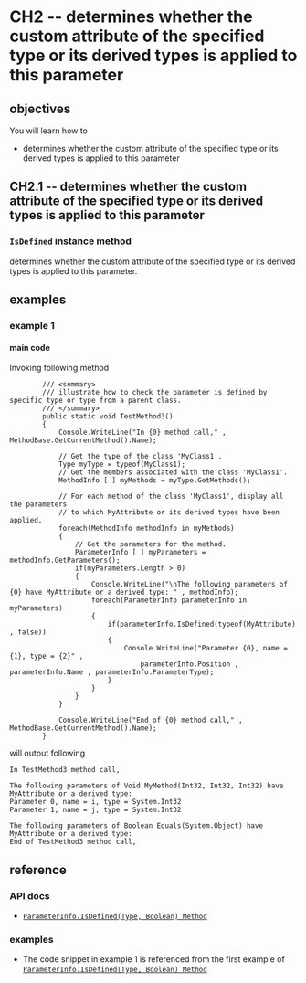 # CH2 -- determines whether the custom attribute of the specified type or its derived types is applied to this parameter
## objectives
You will learn how to

+ determines whether the custom attribute of the specified type or its derived types is applied to this parameter

## CH2.1 -- determines whether the custom attribute of the specified type or its derived types is applied to this parameter
### `IsDefined` instance method
determines whether the custom attribute of the specified type or its derived types is applied to this parameter.

## examples
### example 1
#### main code
Invoking following method

```
        /// <summary>
        /// illustrate how to check the parameter is defined by specific type or type from a parent class.
        /// </summary>
        public static void TestMethod3()
        {
            Console.WriteLine("In {0} method call," , MethodBase.GetCurrentMethod().Name);

            // Get the type of the class 'MyClass1'.
            Type myType = typeof(MyClass1);
            // Get the members associated with the class 'MyClass1'.
            MethodInfo [ ] myMethods = myType.GetMethods();

            // For each method of the class 'MyClass1', display all the parameters
            // to which MyAttribute or its derived types have been applied.
            foreach(MethodInfo methodInfo in myMethods)
            {
                // Get the parameters for the method.
                ParameterInfo [ ] myParameters = methodInfo.GetParameters();
                if(myParameters.Length > 0)
                {
                    Console.WriteLine("\nThe following parameters of {0} have MyAttribute or a derived type: " , methodInfo);
                    foreach(ParameterInfo parameterInfo in myParameters)
                    {
                        if(parameterInfo.IsDefined(typeof(MyAttribute) , false))
                        {
                            Console.WriteLine("Parameter {0}, name = {1}, type = {2}" ,
                                parameterInfo.Position , parameterInfo.Name , parameterInfo.ParameterType);
                        }
                    }
                }
            }

            Console.WriteLine("End of {0} method call," , MethodBase.GetCurrentMethod().Name);
        }
```

will output following

```
In TestMethod3 method call,

The following parameters of Void MyMethod(Int32, Int32, Int32) have MyAttribute or a derived type:
Parameter 0, name = i, type = System.Int32
Parameter 1, name = j, type = System.Int32

The following parameters of Boolean Equals(System.Object) have MyAttribute or a derived type:
End of TestMethod3 method call,
```

## reference
### API docs
+ [`ParameterInfo.IsDefined(Type, Boolean) Method`](https://learn.microsoft.com/en-us/dotnet/api/system.reflection.parameterinfo.isdefined?view=net-9.0)

### examples
+ The code snippet in example 1 is referenced from the first example of [`ParameterInfo.IsDefined(Type, Boolean) Method`](https://learn.microsoft.com/en-us/dotnet/api/system.reflection.parameterinfo.isdefined?view=net-9.0)